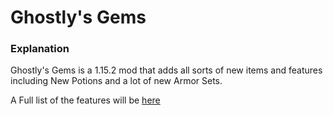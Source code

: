 # Ghostly's Gems

### Explanation

Ghostly's Gems is a 1.15.2 mod that adds all sorts of new items and features including New Potions and a lot of new Armor Sets. 

A Full list of the features will be [here](https://mostlyghostlygaming.github.io/Ghostlys-Gems/features)
